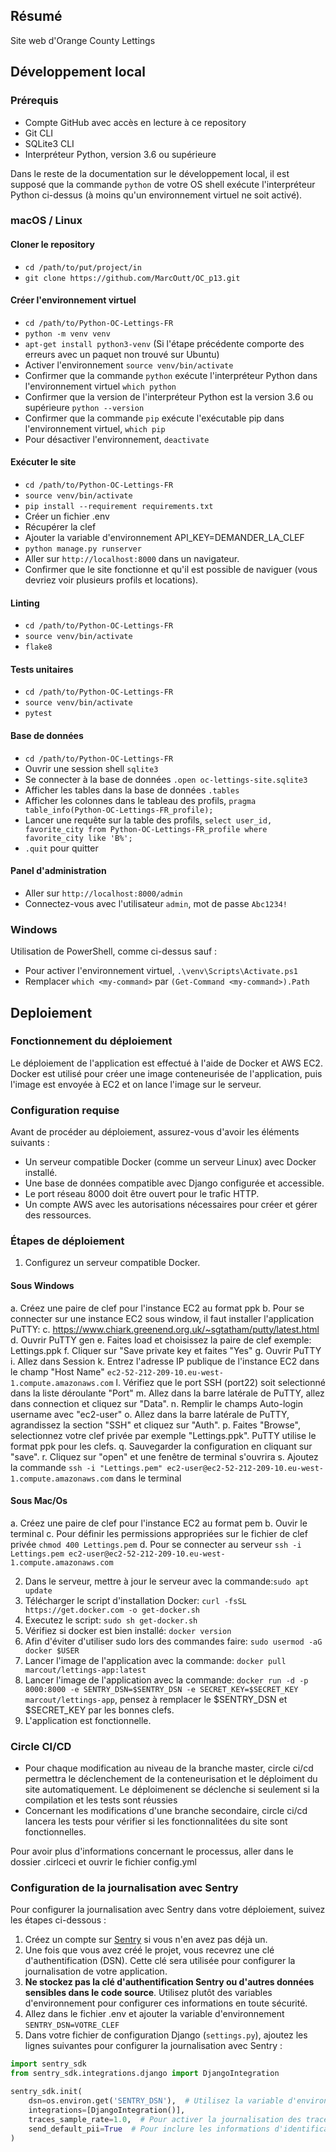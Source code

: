 ## Résumé

Site web d'Orange County Lettings

## Développement local

### Prérequis

- Compte GitHub avec accès en lecture à ce repository
- Git CLI
- SQLite3 CLI
- Interpréteur Python, version 3.6 ou supérieure

Dans le reste de la documentation sur le développement local, il est supposé que la commande `python` de votre OS shell exécute l'interpréteur Python ci-dessus (à moins qu'un environnement virtuel ne soit activé).

### macOS / Linux

#### Cloner le repository

- `cd /path/to/put/project/in`
- `git clone https://github.com/MarcOutt/OC_p13.git`

#### Créer l'environnement virtuel

- `cd /path/to/Python-OC-Lettings-FR`
- `python -m venv venv`
- `apt-get install python3-venv` (Si l'étape précédente comporte des erreurs avec un paquet non trouvé sur Ubuntu)
- Activer l'environnement `source venv/bin/activate`
- Confirmer que la commande `python` exécute l'interpréteur Python dans l'environnement virtuel
`which python`
- Confirmer que la version de l'interpréteur Python est la version 3.6 ou supérieure `python --version`
- Confirmer que la commande `pip` exécute l'exécutable pip dans l'environnement virtuel, `which pip`
- Pour désactiver l'environnement, `deactivate`

#### Exécuter le site

- `cd /path/to/Python-OC-Lettings-FR`
- `source venv/bin/activate`
- `pip install --requirement requirements.txt`
- Créer un fichier .env
- Récupérer la clef 
- Ajouter la variable d'environnement API_KEY=DEMANDER_LA_CLEF
- `python manage.py runserver`
- Aller sur `http://localhost:8000` dans un navigateur.
- Confirmer que le site fonctionne et qu'il est possible de naviguer (vous devriez voir plusieurs profils et locations).

#### Linting

- `cd /path/to/Python-OC-Lettings-FR`
- `source venv/bin/activate`
- `flake8`

#### Tests unitaires

- `cd /path/to/Python-OC-Lettings-FR`
- `source venv/bin/activate`
- `pytest`

#### Base de données

- `cd /path/to/Python-OC-Lettings-FR`
- Ouvrir une session shell `sqlite3`
- Se connecter à la base de données `.open oc-lettings-site.sqlite3`
- Afficher les tables dans la base de données `.tables`
- Afficher les colonnes dans le tableau des profils, `pragma table_info(Python-OC-Lettings-FR_profile);`
- Lancer une requête sur la table des profils, `select user_id, favorite_city from
  Python-OC-Lettings-FR_profile where favorite_city like 'B%';`
- `.quit` pour quitter

#### Panel d'administration

- Aller sur `http://localhost:8000/admin`
- Connectez-vous avec l'utilisateur `admin`, mot de passe `Abc1234!`

### Windows

Utilisation de PowerShell, comme ci-dessus sauf :

- Pour activer l'environnement virtuel, `.\venv\Scripts\Activate.ps1` 
- Remplacer `which <my-command>` par `(Get-Command <my-command>).Path`

## Deploiement

### Fonctionnement du déploiement
Le déploiement de l'application est effectué à l'aide de Docker et AWS EC2. Docker est utilisé pour créer une image conteneurisée de l'application, puis l'image est envoyée à EC2 et on lance l'image sur le serveur.

### Configuration requise

Avant de procéder au déploiement, assurez-vous d'avoir les éléments suivants :
- Un serveur compatible Docker (comme un serveur Linux) avec Docker installé.
- Une base de données compatible avec Django configurée et accessible.
- Le port réseau 8000 doit être ouvert pour le trafic HTTP.
- Un compte AWS avec les autorisations nécessaires pour créer et gérer des ressources.

### Étapes de déploiement

1. Configurez un serveur compatible Docker.

#### Sous Windows
a. Créez une paire de clef pour l'instance EC2 au format ppk
b. Pour se connecter sur une instance EC2 sous window, il faut installer l'application PuTTY:
c. https://www.chiark.greenend.org.uk/~sgtatham/putty/latest.html
d. Ouvrir PuTTY gen 
e. Faites load et choisissez la paire de clef exemple: Lettings.ppk
f. Cliquer sur "Save private key et faites "Yes"
g. Ouvrir PuTTY
i. Allez dans Session
k. Entrez l'adresse IP publique de l'instance EC2 dans le champ "Host Name"
`ec2-52-212-209-10.eu-west-1.compute.amazonaws.com`
l. Vérifiez que le port SSH (port22) soit selectionné dans la liste déroulante "Port"
m. Allez dans la barre latérale de PuTTY, allez dans connection et cliquez sur "Data".
n. Remplir le champs Auto-login username avec "ec2-user"
o. Allez dans la barre latérale de PuTTY, agrandissez la section "SSH" et cliquez sur "Auth".
p. Faites "Browse", selectionnez votre clef privée par exemple "Lettings.ppk". PuTTY utilise le format ppk pour les clefs.
q. Sauvegarder la configuration en cliquant sur "save".
r. Cliquez sur "open" et une fenêtre de terminal s'ouvrira
s. Ajoutez la commande `ssh -i "Lettings.pem" ec2-user@ec2-52-212-209-10.eu-west-1.compute.amazonaws.com` dans le terminal

#### Sous Mac/Os
a. Créez une paire de clef pour l'instance EC2 au format pem
b. Ouvir le terminal 
c. Pour définir les permissions appropriées sur le fichier de clef privée `chmod 400 Lettings.pem`
d. Pour se connecter au serveur `ssh -i Lettings.pem ec2-user@ec2-52-212-209-10.eu-west-1.compute.amazonaws.com`


2. Dans le serveur, mettre à jour le serveur avec la commande:`sudo apt update`
3. Télécharger le script d'installation Docker: `curl -fsSL https://get.docker.com -o get-docker.sh`
4. Executez le script: `sudo sh get-docker.sh`
5. Vérifiez si docker est bien installé: `docker version`
6. Afin d'éviter d'utiliser sudo lors des commandes faire: `sudo usermod -aG docker $USER`
7. Lancer l'image de l'application avec la commande: `docker pull marcout/lettings-app:latest`
8. Lancer l'image de l'application avec la commande: `docker run -d -p 8000:8000 -e SENTRY_DSN=$SENTRY_DSN -e SECRET_KEY=$SECRET_KEY marcout/lettings-app`, pensez à remplacer le $SENTRY_DSN et $SECRET_KEY par les bonnes clefs.
9. L'application est fonctionnelle.

### Circle CI/CD

- Pour chaque modification au niveau de la branche master, circle ci/cd permettra le déclenchement de la conteneurisation et le déploiment du site automatiquement. Le déploimenent se déclenche si seulement si la compilation et les tests sont réussies
- Concernant les modifications d'une branche secondaire, circle ci/cd lancera les tests pour vérifier si les fonctionnalitées du site sont fonctionnelles.

Pour avoir plus d'informations concernant le processus, aller dans le dossier .cirlceci et ouvrir le fichier config.yml

### Configuration de la journalisation avec Sentry

Pour configurer la journalisation avec Sentry dans votre déploiement, suivez les étapes ci-dessous :

1. Créez un compte sur [Sentry](https://sentry.io/) si vous n'en avez pas déjà un.
2. Une fois que vous avez créé le projet, vous recevrez une clé d'authentification (DSN). Cette clé sera utilisée pour configurer la journalisation de votre application.
3. **Ne stockez pas la clé d'authentification Sentry ou d'autres données sensibles dans le code source**. Utilisez plutôt des variables d'environnement pour configurer ces informations en toute sécurité.
4. Allez dans le fichier .env et ajouter la variable d'environnement `SENTRY_DSN=VOTRE_CLEF`
5. Dans votre fichier de configuration Django (`settings.py`), ajoutez les lignes suivantes pour configurer la journalisation avec Sentry :

```python
import sentry_sdk
from sentry_sdk.integrations.django import DjangoIntegration

sentry_sdk.init(
    dsn=os.environ.get('SENTRY_DSN'),  # Utilisez la variable d'environnement pour configurer la clé d'authentification Sentry
    integrations=[DjangoIntegration()],
    traces_sample_rate=1.0,  # Pour activer la journalisation des traces de performances
    send_default_pii=True  # Pour inclure les informations d'identification de l'utilisateur dans les rapports d'erreur
)
```
